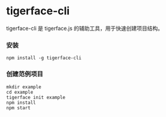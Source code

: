 # tigerface-cli

tigerface-cli 是 tigerface.js 的辅助工具，用于快速创建项目结构。

### 安装

```
npm install -g tigerface-cli
```

### 创建范例项目

```
mkdir example
cd example
tigerface init example
npm install
npm start
```
